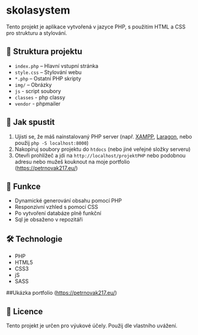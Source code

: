 # skolasystem

Tento projekt je aplikace vytvořená v jazyce PHP, s použitím HTML a CSS pro strukturu a stylování.

## 📁 Struktura projektu

- `index.php` – Hlavní vstupní stránka
- `style.css` – Stylování webu
- `*.php` – Ostatní PHP skripty
- `img/` – Obrázky
- `js` - script soubory
- `classes` - php classy
- `vendor` - phpmailer

## 🚀 Jak spustit

1. Ujisti se, že máš nainstalovaný PHP server (např. [XAMPP](https://www.apachefriends.org/cz/index.html), [Laragon](https://laragon.org/), nebo použij `php -S localhost:8000`)
2. Nakopíruj soubory projektu do `htdocs` (nebo jiné veřejné složky serveru)
3. Otevři prohlížeč a jdi na `http://localhost/projektPHP` nebo podobnou adresu
   nebo mužeš kouknout na moje portfolio (https://petrnovak217.eu/)

## 🎯 Funkce

- Dynamické generování obsahu pomocí PHP
- Responzivní vzhled s pomocí CSS
- Po vytvoření databáze plně funkční
- Sql je obsaženo v repozitáři

## 🛠 Technologie

- PHP
- HTML5
- CSS3
- jS
- SASS

##Ukázka
portfolio (https://petrnovak217.eu/)


## 📄 Licence

Tento projekt je určen pro výukové účely. Použij dle vlastního uvážení.
